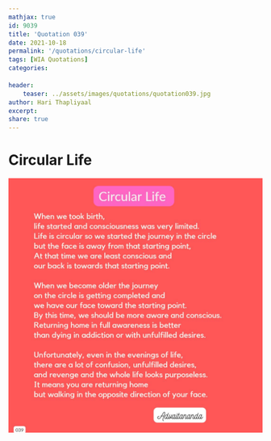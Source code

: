 ```yaml
---
mathjax: true
id: 9039
title: 'Quotation 039'
date: 2021-10-18
permalink: '/quotations/circular-life'
tags: [WIA Quotations] 
categories: 

header:
    teaser: ../assets/images/quotations/quotation039.jpg
author: Hari Thapliyaal 
excerpt:
share: true 
---
```


# Circular Life

![Circular Life](../assets/images/quotations/quotation039.jpg)
